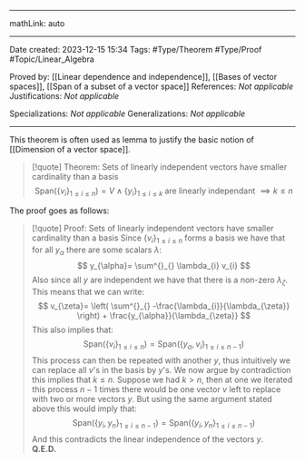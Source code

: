 
---

mathLink: auto

---
Date created: 2023-12-15 15:34
Tags: #Type/Theorem  #Type/Proof #Topic/Linear_Algebra 

Proved by: [[Linear dependence and independence]], [[Bases of vector spaces]], [[Span of a subset of a vector space]]
References: _Not applicable_
Justifications: _Not applicable_

Specializations: _Not applicable_
Generalizations: _Not applicable_

---  

This theorem is often used as lemma to justify the basic notion of [[Dimension of a vector space]].

> [!quote] Theorem: Sets of linearly independent vectors have smaller cardinality than a basis
> $$ \text{Span}(\left\{ v_{i} \right\}_{1\leq i\leq n} )=V \land \left\{ y_{i} \right\}_{1\leq i\leq k} \; \text{are linearly independant}\; \implies k\leq n
$$

The proof goes as follows:

>[!quote] Proof: Sets of linearly independent vectors have smaller cardinality than a basis
>Since $\left\{ v_{i} \right\}_{1\leq i\leq n}$ forms a basis we have that for all $y_\alpha$ there are some scalars $\lambda$: $$ y_{\alpha}= \sum^{}_{} \lambda_{i} v_{i}
$$ Also since all $y$ are independent we have that there is a non-zero $\lambda_{\zeta}$. This means that we can write: $$ v_{\zeta}= \left( \sum^{}_{} -\frac{\lambda_{i}}{\lambda_{\zeta}} \right)   + \frac{y_{\alpha}}{\lambda_{\zeta}}
$$ This also implies that: $$ \text{Span}(\left\{ v_{i} \right\}_{1\leq i\leq n} )=\text{Span}(\left\{  y_{\alpha} ,v_{i} \right\}_{1\leq i\leq n-1} )
$$ This process can then be repeated with another $y$, thus intuitively we can replace all $v$'s in the basis by $y$'s. We now argue by contradiction this implies that $k\leq n$. Suppose we had $k>n$, then at one we iterated this process $n-1$ times there would be one vector $v$ left to replace with two or more vectors $y$. But using the same argument stated above this would imply that: $$ \text{Span}(\left\{ y_{i}, y_{n} \right\}_{1\leq i\leq n-1} )=\text{Span} (\left\{ y_{i},y_{n} \right\}_{1\leq i\leq n-1} )
$$ And this contradicts the linear independence of the vectors $y$.  
**Q.E.D.**

